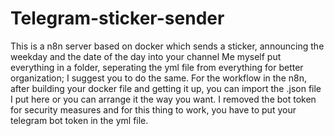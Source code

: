 # Telegram-sticker-sender
This is a n8n server based on docker which sends a sticker,
announcing the weekday and the date of the day into your channel
Me myself put everything in a folder,
seperating the yml file from everything for better organization;
I suggest you to do the same.
For the workflow in the n8n, after building your docker file and getting it up,
you can import the .json file I put here or you can arrange it the way you want.
I removed the bot token for security measures and for this thing to work,
you have to put your telegram bot token in the yml file.

































